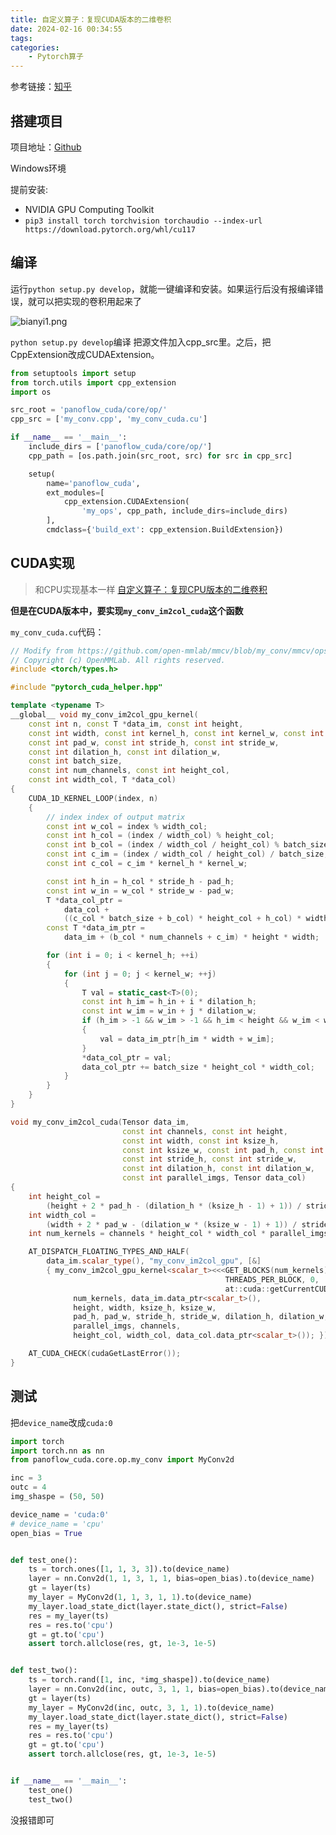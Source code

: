 ```yaml
---
title: 自定义算子：复现CUDA版本的二维卷积
date: 2024-02-16 00:34:55
tags:
categories:
    - Pytorch算子
---
```


参考链接：[知乎](https://zhuanlan.zhihu.com/p/541302472)

## **搭建项目**

项目地址：[Github](https://github.com/ydyhello/studydemo/tree/main/MyConv2d%2Bcuda)

Windows环境

提前安装:
- NVIDIA GPU Computing Toolkit
- `pip3 install torch torchvision torchaudio --index-url https://download.pytorch.org/whl/cu117`

## 编译
运行`python setup.py develop`，就能一键编译和安装。如果运行后没有报编译错误，就可以把实现的卷积用起来了

![bianyi1.png](https://s2.loli.net/2024/02/16/VLdQk6rZn4hpt3I.png)

`python setup.py develop`编译
把源文件加入cpp_src里。之后，把CppExtension改成CUDAExtension。

```python
from setuptools import setup
from torch.utils import cpp_extension
import os

src_root = 'panoflow_cuda/core/op/'
cpp_src = ['my_conv.cpp', 'my_conv_cuda.cu']

if __name__ == '__main__':
    include_dirs = ['panoflow_cuda/core/op/']
    cpp_path = [os.path.join(src_root, src) for src in cpp_src]

    setup(
        name='panoflow_cuda',
        ext_modules=[
            cpp_extension.CUDAExtension(
                'my_ops', cpp_path, include_dirs=include_dirs)
        ],
        cmdclass={'build_ext': cpp_extension.BuildExtension})
```
## CUDA实现
> 和CPU实现基本一样 [自定义算子：复现CPU版本的二维卷积](https://ydyhello.github.io/2024/01/19/%E8%87%AA%E5%AE%9A%E4%B9%89%E7%AE%97%E5%AD%90%EF%BC%9A%E5%A4%8D%E7%8E%B0CPU%E7%89%88%E6%9C%AC%E7%9A%84%E4%BA%8C%E7%BB%B4%E5%8D%B7%E7%A7%AF/)

**但是在CUDA版本中，要实现`my_conv_im2col_cuda`这个函数**

`my_conv_cuda.cu`代码：
```C++
// Modify from https://github.com/open-mmlab/mmcv/blob/my_conv/mmcv/ops/csrc/common/cuda/deform_conv_cuda_kernel.cuh
// Copyright (c) OpenMMLab. All rights reserved.
#include <torch/types.h>

#include "pytorch_cuda_helper.hpp"

template <typename T>
__global__ void my_conv_im2col_gpu_kernel(
    const int n, const T *data_im, const int height,
    const int width, const int kernel_h, const int kernel_w, const int pad_h,
    const int pad_w, const int stride_h, const int stride_w,
    const int dilation_h, const int dilation_w,
    const int batch_size,
    const int num_channels, const int height_col,
    const int width_col, T *data_col)
{
    CUDA_1D_KERNEL_LOOP(index, n)
    {
        // index index of output matrix
        const int w_col = index % width_col;
        const int h_col = (index / width_col) % height_col;
        const int b_col = (index / width_col / height_col) % batch_size;
        const int c_im = (index / width_col / height_col) / batch_size;
        const int c_col = c_im * kernel_h * kernel_w;

        const int h_in = h_col * stride_h - pad_h;
        const int w_in = w_col * stride_w - pad_w;
        T *data_col_ptr =
            data_col +
            ((c_col * batch_size + b_col) * height_col + h_col) * width_col + w_col;
        const T *data_im_ptr =
            data_im + (b_col * num_channels + c_im) * height * width;

        for (int i = 0; i < kernel_h; ++i)
        {
            for (int j = 0; j < kernel_w; ++j)
            {
                T val = static_cast<T>(0);
                const int h_im = h_in + i * dilation_h;
                const int w_im = w_in + j * dilation_w;
                if (h_im > -1 && w_im > -1 && h_im < height && w_im < width)
                {
                    val = data_im_ptr[h_im * width + w_im];
                }
                *data_col_ptr = val;
                data_col_ptr += batch_size * height_col * width_col;
            }
        }
    }
}

void my_conv_im2col_cuda(Tensor data_im,
                         const int channels, const int height,
                         const int width, const int ksize_h,
                         const int ksize_w, const int pad_h, const int pad_w,
                         const int stride_h, const int stride_w,
                         const int dilation_h, const int dilation_w,
                         const int parallel_imgs, Tensor data_col)
{
    int height_col =
        (height + 2 * pad_h - (dilation_h * (ksize_h - 1) + 1)) / stride_h + 1;
    int width_col =
        (width + 2 * pad_w - (dilation_w * (ksize_w - 1) + 1)) / stride_w + 1;
    int num_kernels = channels * height_col * width_col * parallel_imgs;

    AT_DISPATCH_FLOATING_TYPES_AND_HALF(
        data_im.scalar_type(), "my_conv_im2col_gpu", [&]
        { my_conv_im2col_gpu_kernel<scalar_t><<<GET_BLOCKS(num_kernels),
                                                THREADS_PER_BLOCK, 0,
                                                at::cuda::getCurrentCUDAStream()>>>(
              num_kernels, data_im.data_ptr<scalar_t>(),
              height, width, ksize_h, ksize_w,
              pad_h, pad_w, stride_h, stride_w, dilation_h, dilation_w,
              parallel_imgs, channels,
              height_col, width_col, data_col.data_ptr<scalar_t>()); });

    AT_CUDA_CHECK(cudaGetLastError());
}
```

## 测试
把`device_name`改成`cuda:0`
```python
import torch
import torch.nn as nn
from panoflow_cuda.core.op.my_conv import MyConv2d

inc = 3
outc = 4
img_shaspe = (50, 50)

device_name = 'cuda:0'
# device_name = 'cpu'
open_bias = True


def test_one():
    ts = torch.ones([1, 1, 3, 3]).to(device_name)
    layer = nn.Conv2d(1, 1, 3, 1, 1, bias=open_bias).to(device_name)
    gt = layer(ts)
    my_layer = MyConv2d(1, 1, 3, 1, 1).to(device_name)
    my_layer.load_state_dict(layer.state_dict(), strict=False)
    res = my_layer(ts)
    res = res.to('cpu')
    gt = gt.to('cpu')
    assert torch.allclose(res, gt, 1e-3, 1e-5)


def test_two():
    ts = torch.rand([1, inc, *img_shaspe]).to(device_name)
    layer = nn.Conv2d(inc, outc, 3, 1, 1, bias=open_bias).to(device_name)
    gt = layer(ts)
    my_layer = MyConv2d(inc, outc, 3, 1, 1).to(device_name)
    my_layer.load_state_dict(layer.state_dict(), strict=False)
    res = my_layer(ts)
    res = res.to('cpu')
    gt = gt.to('cpu')
    assert torch.allclose(res, gt, 1e-3, 1e-5)


if __name__ == '__main__':
    test_one()
    test_two()
```
没报错即可
